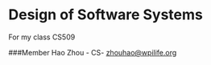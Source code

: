 Design of Software Systems
================================

For my class CS509

###Member
Hao Zhou - CS- zhouhao@wpilife.org    
